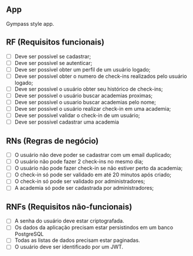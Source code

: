 ## App

Gympass style app.

## RF (Requisitos funcionais)

- [ ] Deve ser possivel se cadastrar;
- [ ] Deve ser possivel se autenticar;
- [ ] Deve ser possivel obter um perfil de um usuário logado;
- [ ] Deve ser possivel obter o numero de check-ins realizados pelo usuário logado;
- [ ] Deve ser possivel o usuário obter seu histórico de check-ins;
- [ ] Deve ser possivel o usuário buscar academias proximas;
- [ ] Deve ser possivel o usuario buscar academias pelo nome;
- [ ] Deve ser possivel o usuário realizar check-in em uma academia;
- [ ] Deve ser possivel validar o check-in de um usuário;
- [ ] Deve ser possivel cadastrar uma academia

## RNs (Regras de negócio)

- [ ] O usuário não deve poder se cadastrar com um email duplicado;
- [ ] O usuário não pode fazer 2 check-ins no mesmo dia;
- [ ] O usuário não pode fazer check-in se não estiver perto da academia;
- [ ] O check-in só pode ser validado em até 20 minutos após criado;
- [ ] O check-in só pode ser validado por administradores;
- [ ] A academia só pode ser cadastrada por administradores;

## RNFs (Requisitos não-funcionais)

- [ ] A senha do usuário deve estar criptografada.
- [ ] Os dados da aplicação precisam estar persistindos em um banco PostgreSQL
- [ ] Todas as listas de dados precisam estar paginadas.
- [ ] O usuário deve ser identificado por um JWT.